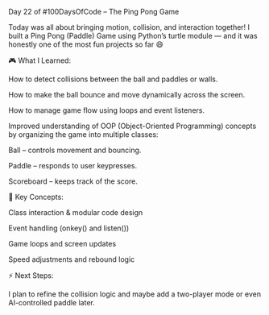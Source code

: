 Day 22 of #100DaysOfCode – The Ping Pong Game

Today was all about bringing motion, collision, and interaction together!
I built a Ping Pong (Paddle) Game using Python’s turtle module — and it was honestly one of the most fun projects so far 😄

🎮 What I Learned:

How to detect collisions between the ball and paddles or walls.

How to make the ball bounce and move dynamically across the screen.

How to manage game flow using loops and event listeners.

Improved understanding of OOP (Object-Oriented Programming) concepts by organizing the game into multiple classes:

Ball – controls movement and bouncing.

Paddle – responds to user keypresses.

Scoreboard – keeps track of the score.



🧠 Key Concepts:

Class interaction & modular code design

Event handling (onkey() and listen())

Game loops and screen updates

Speed adjustments and rebound logic


⚡ Next Steps:

I plan to refine the collision logic and maybe add a two-player mode or even AI-controlled paddle later.

